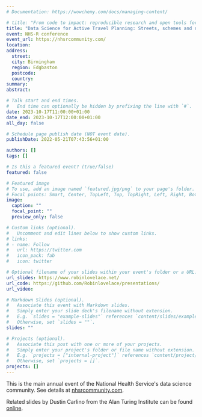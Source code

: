```yaml
---
# Documentation: https://wowchemy.com/docs/managing-content/

# title: "From code to impact: reproducible research and open tools for evidence-based policy"
title: "Data Science for Active Travel Planning: Streets, schemes and networks"
event: NHS-R conference
event_url: https://nhsrcommunity.com/
location:
address:
  street: 
  city: Birmingham
  region: Edgbaston
  postcode: 
  country:
summary:
abstract:

# Talk start and end times.
#   End time can optionally be hidden by prefixing the line with `#`.
date: 2023-10-17T11:00:00+01:00
date_end: 2023-10-17T12:00:00+01:00
all_day: false

# Schedule page publish date (NOT event date).
publishDate: 2022-05-21T07:43:56+01:00

authors: []
tags: []

# Is this a featured event? (true/false)
featured: false

# Featured image
# To use, add an image named `featured.jpg/png` to your page's folder. 
# Focal points: Smart, Center, TopLeft, Top, TopRight, Left, Right, BottomLeft, Bottom, BottomRight.
image:
  caption: ""
  focal_point: ""
  preview_only: false

# Custom links (optional).
#   Uncomment and edit lines below to show custom links.
# links:
# - name: Follow
#   url: https://twitter.com
#   icon_pack: fab
#   icon: twitter

# Optional filename of your slides within your event's folder or a URL.
url_slides: https://www.robinlovelace.net/
url_code: https://github.com/Robinlovelace/presentations/
url_video:

# Markdown Slides (optional).
#   Associate this event with Markdown slides.
#   Simply enter your slide deck's filename without extension.
#   E.g. `slides = "example-slides"` references `content/slides/example-slides.md`.
#   Otherwise, set `slides = ""`.
slides: ""

# Projects (optional).
#   Associate this post with one or more of your projects.
#   Simply enter your project's folder or file name without extension.
#   E.g. `projects = ["internal-project"]` references `content/project/deep-learning/index.md`.
#   Otherwise, set `projects = []`.
projects: []
---
```


This is the main annual event of the National Health Service's data science community.
See details at [nhsrcommunity.com](https://nhsrcommunity.com/events/nhs-r-community-conference-2023-ticket-for-in-person-attendance-on-tuesday-17th-october-2023/).

Related slides by Dustin Carlino from the Alan Turing Institute can be found [online](https://docs.google.com/presentation/d/1qS6xS-11g3j3ioRJszvom-tGdyEr_Y1SGFrej-1DR04/).